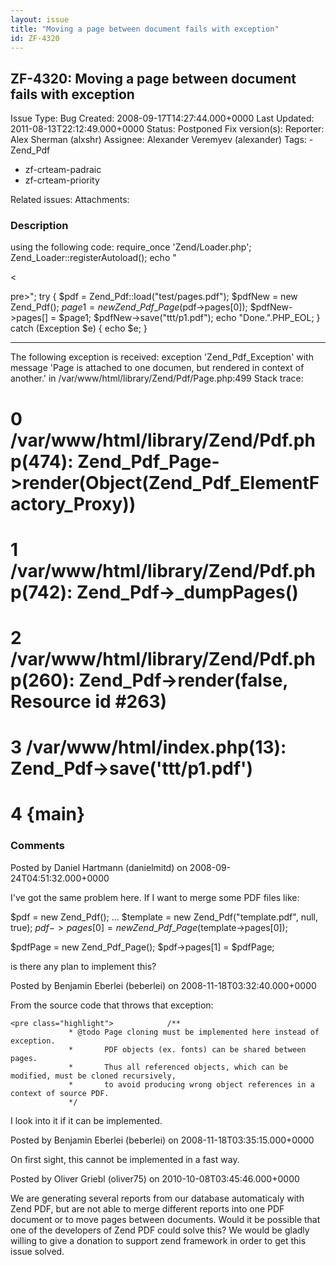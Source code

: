 ```yaml
---
layout: issue
title: "Moving a page between document fails with exception"
id: ZF-4320
---
```


ZF-4320: Moving a page between document fails with exception
------------------------------------------------------------

 Issue Type: Bug Created: 2008-09-17T14:27:44.000+0000 Last Updated: 2011-08-13T22:12:49.000+0000 Status: Postponed Fix version(s): 
 Reporter:  Alex Sherman (alxshr)  Assignee:  Alexander Veremyev (alexander)  Tags: - Zend\_Pdf
- zf-crteam-padraic
- zf-crteam-priority
 
 Related issues: 
 Attachments: 
### Description

using the following code: require\_once 'Zend/Loader.php'; Zend\_Loader::registerAutoload(); echo "

<

pre>"; try { $pdf = Zend\_Pdf::load("test/pages.pdf"); $pdfNew = new Zend\_Pdf(); $page1 = new Zend\_Pdf\_Page($pdf->pages[0]); $pdfNew->pages[] = $page1; $pdfNew->save("ttt/p1.pdf"); echo "Done.".PHP\_EOL; } catch (Exception $e) { echo $e; }

- - - - - -

The following exception is received: exception 'Zend\_Pdf\_Exception' with message 'Page is attached to one documen, but rendered in context of another.' in /var/www/html/library/Zend/Pdf/Page.php:499 Stack trace:

0 /var/www/html/library/Zend/Pdf.php(474): Zend\_Pdf\_Page->render(Object(Zend\_Pdf\_ElementFactory\_Proxy))
============================================================================================================

1 /var/www/html/library/Zend/Pdf.php(742): Zend\_Pdf->\_dumpPages()
===================================================================

2 /var/www/html/library/Zend/Pdf.php(260): Zend\_Pdf->render(false, Resource id #263)
=====================================================================================

3 /var/www/html/index.php(13): Zend\_Pdf->save('ttt/p1.pdf')
============================================================

4 {main}
========

 

 

### Comments

Posted by Daniel Hartmann (danielmitd) on 2008-09-24T04:51:32.000+0000

I've got the same problem here. If I want to merge some PDF files like:

$pdf = new Zend\_Pdf(); ... $template = new Zend\_Pdf("template.pdf", null, true); $pdf->pages[0] = new Zend\_Pdf\_Page($template->pages[0]);

$pdfPage = new Zend\_Pdf\_Page(); $pdf->pages[1] = $pdfPage;

is there any plan to implement this?

 

 

Posted by Benjamin Eberlei (beberlei) on 2008-11-18T03:32:40.000+0000

From the source code that throws that exception:

 
    <pre class="highlight">            /**
                 * @todo Page cloning must be implemented here instead of exception.
                 *       PDF objects (ex. fonts) can be shared between pages.
                 *       Thus all referenced objects, which can be modified, must be cloned recursively,
                 *       to avoid producing wrong object references in a context of source PDF.
                 */

I look into it if it can be implemented.

 

 

Posted by Benjamin Eberlei (beberlei) on 2008-11-18T03:35:15.000+0000

On first sight, this cannot be implemented in a fast way.

 

 

Posted by Oliver Griebl (oliver75) on 2010-10-08T03:45:46.000+0000

We are generating several reports from our database automaticaly with Zend PDF, but are not able to merge different reports into one PDF document or to move pages between documents. Would it be possible that one of the developers of Zend PDF could solve this? We would be gladly willing to give a donation to support zend framework in order to get this issue solved.

 

 